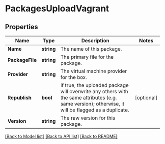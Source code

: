 # PackagesUploadVagrant

## Properties

Name | Type | Description | Notes
------------ | ------------- | ------------- | -------------
**Name** | **string** | The name of this package. | 
**PackageFile** | **string** | The primary file for the package. | 
**Provider** | **string** | The virtual machine provider for the box. | 
**Republish** | **bool** | If true, the uploaded package will overwrite any others with the same attributes (e.g. same version); otherwise, it will be flagged as a duplicate. | [optional] 
**Version** | **string** | The raw version for this package. | 

[[Back to Model list]](../README.md#documentation-for-models) [[Back to API list]](../README.md#documentation-for-api-endpoints) [[Back to README]](../README.md)


